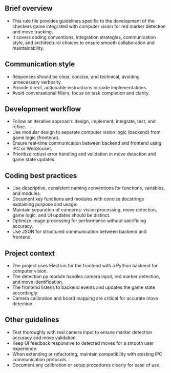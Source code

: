 ## Brief overview
- This rule file provides guidelines specific to the development of the checkers game integrated with computer vision for red marker detection and move tracking.
- It covers coding conventions, integration strategies, communication style, and architectural choices to ensure smooth collaboration and maintainability.

## Communication style
- Responses should be clear, concise, and technical, avoiding unnecessary verbosity.
- Provide direct, actionable instructions or code implementations.
- Avoid conversational fillers; focus on task completion and clarity.

## Development workflow
- Follow an iterative approach: design, implement, integrate, test, and refine.
- Use modular design to separate computer vision logic (backend) from game logic (frontend).
- Ensure real-time communication between backend and frontend using IPC or WebSocket.
- Prioritize robust error handling and validation in move detection and game state updates.

## Coding best practices
- Use descriptive, consistent naming conventions for functions, variables, and modules.
- Document key functions and modules with concise docstrings explaining purpose and usage.
- Maintain separation of concerns: vision processing, move detection, game logic, and UI updates should be distinct.
- Optimize image processing for performance without sacrificing accuracy.
- Use JSON for structured communication between backend and frontend.

## Project context
- The project uses Electron for the frontend with a Python backend for computer vision.
- The detection.py module handles camera input, red marker detection, and move identification.
- The frontend listens to backend events and updates the game state accordingly.
- Camera calibration and board mapping are critical for accurate move detection.

## Other guidelines
- Test thoroughly with real camera input to ensure marker detection accuracy and move validation.
- Keep UI feedback responsive to detected moves for a smooth user experience.
- When extending or refactoring, maintain compatibility with existing IPC communication protocols.
- Document any calibration or setup procedures clearly for ease of use.